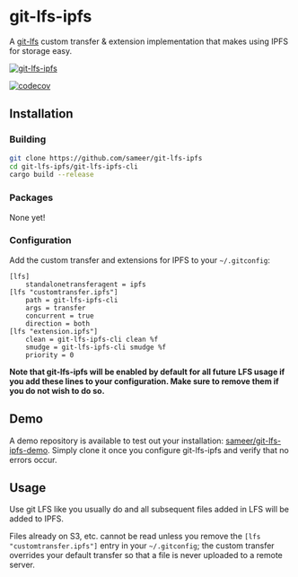 # git-lfs-ipfs

A [git-lfs](https://git-lfs.github.com/) custom transfer & extension implementation that makes using IPFS for storage easy.

[![git-lfs-ipfs](https://github.com/sameer/git-lfs-ipfs/actions/workflows/rust.yml/badge.svg)](https://github.com/sameer/git-lfs-ipfs/actions/workflows/rust.yml)

[![codecov](https://codecov.io/gh/sameer/git-lfs-ipfs/branch/master/graph/badge.svg?token=HF0QLJJJU1)](https://codecov.io/gh/sameer/git-lfs-ipfs)

## Installation

### Building

```bash
git clone https://github.com/sameer/git-lfs-ipfs
cd git-lfs-ipfs/git-lfs-ipfs-cli
cargo build --release
```

### Packages

None yet!

### Configuration

Add the custom transfer and extensions for IPFS to your `~/.gitconfig`:

```
[lfs]
	standalonetransferagent = ipfs
[lfs "customtransfer.ipfs"]
	path = git-lfs-ipfs-cli
	args = transfer
	concurrent = true
	direction = both
[lfs "extension.ipfs"]
    clean = git-lfs-ipfs-cli clean %f
    smudge = git-lfs-ipfs-cli smudge %f
    priority = 0
```

**Note that git-lfs-ipfs will be enabled by default for all future LFS usage if you add these lines to your configuration. Make sure to remove them if you do not wish to do so.**

## Demo

A demo repository is available to test out your installation: [sameer/git-lfs-ipfs-demo](https://github.com/sameer/git-lfs-ipfs-demo). Simply clone it once you configure git-lfs-ipfs and verify that no errors occur.

## Usage

Use git LFS like you usually do and all subsequent files added in LFS will be added to IPFS.

Files already on S3, etc. cannot be read unless you remove the `[lfs "customtransfer.ipfs"]` entry in your `~/.gitconfig`; the custom transfer overrides your default transfer so that a file is never uploaded to a remote server.

